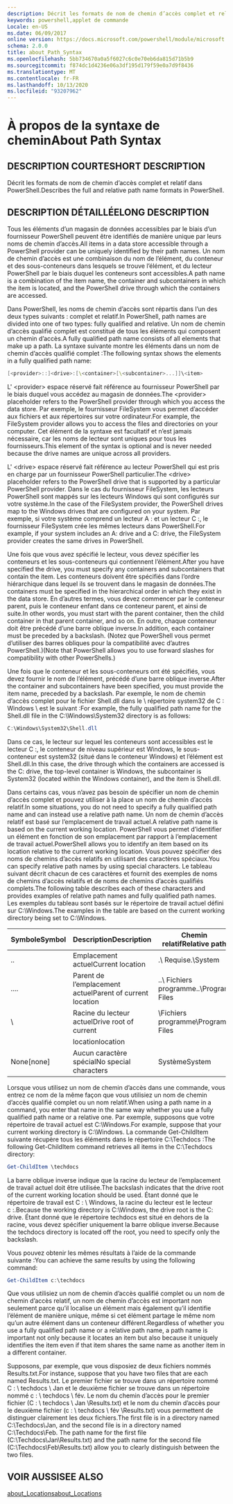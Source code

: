 ```yaml
---
description: Décrit les formats de nom de chemin d’accès complet et relatif dans PowerShell.
keywords: powershell,applet de commande
Locale: en-US
ms.date: 06/09/2017
online version: https://docs.microsoft.com/powershell/module/microsoft.powershell.core/about/about_path_syntax?view=powershell-5.1&WT.mc_id=ps-gethelp
schema: 2.0.0
title: about_Path_Syntax
ms.openlocfilehash: 5bb734670a0a5f6027c6c0e70eb6da815d71b5b9
ms.sourcegitcommit: f874dc1d4236e06a3df195d179f59e0a7d9f8436
ms.translationtype: MT
ms.contentlocale: fr-FR
ms.lasthandoff: 10/13/2020
ms.locfileid: "93207962"
---
```

# <a name="about-path-syntax"></a><span data-ttu-id="501e7-104">À propos de la syntaxe de chemin</span><span class="sxs-lookup"><span data-stu-id="501e7-104">About Path Syntax</span></span>

## <a name="short-description"></a><span data-ttu-id="501e7-105">DESCRIPTION COURTE</span><span class="sxs-lookup"><span data-stu-id="501e7-105">SHORT DESCRIPTION</span></span>

<span data-ttu-id="501e7-106">Décrit les formats de nom de chemin d’accès complet et relatif dans PowerShell.</span><span class="sxs-lookup"><span data-stu-id="501e7-106">Describes the full and relative path name formats in  PowerShell.</span></span>

## <a name="long-description"></a><span data-ttu-id="501e7-107">DESCRIPTION DÉTAILLÉE</span><span class="sxs-lookup"><span data-stu-id="501e7-107">LONG DESCRIPTION</span></span>

<span data-ttu-id="501e7-108">Tous les éléments d’un magasin de données accessibles par le biais d’un fournisseur PowerShell peuvent être identifiés de manière unique par leurs noms de chemin d’accès.</span><span class="sxs-lookup"><span data-stu-id="501e7-108">All items in a data store accessible through a PowerShell provider can be uniquely identified by their path names.</span></span> <span data-ttu-id="501e7-109">Un nom de chemin d’accès est une combinaison du nom de l’élément, du conteneur et des sous-conteneurs dans lesquels se trouve l’élément, et du lecteur PowerShell par le biais duquel les conteneurs sont accessibles.</span><span class="sxs-lookup"><span data-stu-id="501e7-109">A path name is a combination of the item name, the container and subcontainers in which the item is located, and the PowerShell drive through which the containers are accessed.</span></span>

<span data-ttu-id="501e7-110">Dans PowerShell, les noms de chemin d’accès sont répartis dans l’un des deux types suivants : complet et relatif.</span><span class="sxs-lookup"><span data-stu-id="501e7-110">In PowerShell, path names are divided into one of two types: fully qualified and relative.</span></span> <span data-ttu-id="501e7-111">Un nom de chemin d’accès qualifié complet est constitué de tous les éléments qui composent un chemin d’accès.</span><span class="sxs-lookup"><span data-stu-id="501e7-111">A fully qualified path name consists of all elements that make up a path.</span></span> <span data-ttu-id="501e7-112">La syntaxe suivante montre les éléments dans un nom de chemin d’accès qualifié complet :</span><span class="sxs-lookup"><span data-stu-id="501e7-112">The following syntax shows the elements in a fully qualified path name:</span></span>

```powershell
[<provider>::]<drive>:[\<container>[\<subcontainer>...]]\<item>
```

<span data-ttu-id="501e7-113">L' \<provider\> espace réservé fait référence au fournisseur PowerShell par le biais duquel vous accédez au magasin de données.</span><span class="sxs-lookup"><span data-stu-id="501e7-113">The \<provider\> placeholder refers to the PowerShell provider through which you access the data store.</span></span> <span data-ttu-id="501e7-114">Par exemple, le fournisseur FileSystem vous permet d’accéder aux fichiers et aux répertoires sur votre ordinateur.</span><span class="sxs-lookup"><span data-stu-id="501e7-114">For example, the FileSystem provider allows you to access the files and directories on your computer.</span></span> <span data-ttu-id="501e7-115">Cet élément de la syntaxe est facultatif et n’est jamais nécessaire, car les noms de lecteur sont uniques pour tous les fournisseurs.</span><span class="sxs-lookup"><span data-stu-id="501e7-115">This element of the syntax is optional and is never needed because the drive names are unique across all providers.</span></span>

<span data-ttu-id="501e7-116">L' \<drive\> espace réservé fait référence au lecteur PowerShell qui est pris en charge par un fournisseur PowerShell particulier.</span><span class="sxs-lookup"><span data-stu-id="501e7-116">The \<drive\> placeholder refers to the PowerShell drive that is supported by a particular PowerShell provider.</span></span> <span data-ttu-id="501e7-117">Dans le cas du fournisseur FileSystem, les lecteurs PowerShell sont mappés sur les lecteurs Windows qui sont configurés sur votre système.</span><span class="sxs-lookup"><span data-stu-id="501e7-117">In the case of the FileSystem provider, the PowerShell drives map to the Windows drives that are configured on your system.</span></span> <span data-ttu-id="501e7-118">Par exemple, si votre système comprend un lecteur A : et un lecteur C :, le fournisseur FileSystem crée les mêmes lecteurs dans PowerShell.</span><span class="sxs-lookup"><span data-stu-id="501e7-118">For example, if your system includes an A: drive and a C: drive, the FileSystem provider creates the same drives in PowerShell.</span></span>

<span data-ttu-id="501e7-119">Une fois que vous avez spécifié le lecteur, vous devez spécifier les conteneurs et les sous-conteneurs qui contiennent l’élément.</span><span class="sxs-lookup"><span data-stu-id="501e7-119">After you have specified the drive, you must specify any containers and subcontainers that contain the item.</span></span> <span data-ttu-id="501e7-120">Les conteneurs doivent être spécifiés dans l’ordre hiérarchique dans lequel ils se trouvent dans le magasin de données.</span><span class="sxs-lookup"><span data-stu-id="501e7-120">The containers must be specified in the hierarchical order in which they exist in the data store.</span></span> <span data-ttu-id="501e7-121">En d’autres termes, vous devez commencer par le conteneur parent, puis le conteneur enfant dans ce conteneur parent, et ainsi de suite.</span><span class="sxs-lookup"><span data-stu-id="501e7-121">In other words, you must start with the parent container, then the child container in that parent container, and so on.</span></span> <span data-ttu-id="501e7-122">En outre, chaque conteneur doit être précédé d’une barre oblique inverse.</span><span class="sxs-lookup"><span data-stu-id="501e7-122">In addition, each container must be preceded by a backslash.</span></span> <span data-ttu-id="501e7-123">(Notez que PowerShell vous permet d’utiliser des barres obliques pour la compatibilité avec d’autres PowerShell.)</span><span class="sxs-lookup"><span data-stu-id="501e7-123">(Note that PowerShell allows you to use forward slashes for compatibility with other PowerShells.)</span></span>

<span data-ttu-id="501e7-124">Une fois que le conteneur et les sous-conteneurs ont été spécifiés, vous devez fournir le nom de l’élément, précédé d’une barre oblique inverse.</span><span class="sxs-lookup"><span data-stu-id="501e7-124">After the container and subcontainers have been specified, you must provide the item name, preceded by a backslash.</span></span> <span data-ttu-id="501e7-125">Par exemple, le nom de chemin d’accès complet pour le fichier Shell.dll dans le \\ répertoire system32 de C : Windows \\ est le suivant :</span><span class="sxs-lookup"><span data-stu-id="501e7-125">For example, the fully qualified path name for the Shell.dll file in the C:\\Windows\\System32 directory is as follows:</span></span>

```powershell
C:\Windows\System32\Shell.dll
```

<span data-ttu-id="501e7-126">Dans ce cas, le lecteur sur lequel les conteneurs sont accessibles est le lecteur C :, le conteneur de niveau supérieur est Windows, le sous-conteneur est system32 (situé dans le conteneur Windows) et l’élément est Shell.dll.</span><span class="sxs-lookup"><span data-stu-id="501e7-126">In this case, the drive through which the containers are accessed is the C: drive, the top-level container is Windows, the subcontainer is System32 (located within the Windows container), and the item is Shell.dll.</span></span>

<span data-ttu-id="501e7-127">Dans certains cas, vous n’avez pas besoin de spécifier un nom de chemin d’accès complet et pouvez utiliser à la place un nom de chemin d’accès relatif.</span><span class="sxs-lookup"><span data-stu-id="501e7-127">In some situations, you do not need to specify a fully qualified path name and can instead use a relative path name.</span></span> <span data-ttu-id="501e7-128">Un nom de chemin d’accès relatif est basé sur l’emplacement de travail actuel.</span><span class="sxs-lookup"><span data-stu-id="501e7-128">A relative path name is based on the current working location.</span></span> <span data-ttu-id="501e7-129">PowerShell vous permet d’identifier un élément en fonction de son emplacement par rapport à l’emplacement de travail actuel.</span><span class="sxs-lookup"><span data-stu-id="501e7-129">PowerShell allows you to identify an item based on its location relative to the current working location.</span></span> <span data-ttu-id="501e7-130">Vous pouvez spécifier des noms de chemins d’accès relatifs en utilisant des caractères spéciaux.</span><span class="sxs-lookup"><span data-stu-id="501e7-130">You can specify relative path names by using special characters.</span></span> <span data-ttu-id="501e7-131">Le tableau suivant décrit chacun de ces caractères et fournit des exemples de noms de chemins d’accès relatifs et de noms de chemins d’accès qualifiés complets.</span><span class="sxs-lookup"><span data-stu-id="501e7-131">The following table describes each of these characters and provides examples of relative path names and fully qualified path names.</span></span> <span data-ttu-id="501e7-132">Les exemples du tableau sont basés sur le répertoire de travail actuel défini sur C:\Windows.</span><span class="sxs-lookup"><span data-stu-id="501e7-132">The examples in the table are based on the current working directory being set to C:\Windows.</span></span>

|<span data-ttu-id="501e7-133">Symbole</span><span class="sxs-lookup"><span data-stu-id="501e7-133">Symbol</span></span>|<span data-ttu-id="501e7-134">Description</span><span class="sxs-lookup"><span data-stu-id="501e7-134">Description</span></span>               |<span data-ttu-id="501e7-135">Chemin relatif</span><span class="sxs-lookup"><span data-stu-id="501e7-135">Relative path</span></span>    |<span data-ttu-id="501e7-136">Le chemin d'accès complet</span><span class="sxs-lookup"><span data-stu-id="501e7-136">Full path</span></span>          |
|------|--------------------------|-----------------|-------------------|
|<span data-ttu-id="501e7-137">.</span><span class="sxs-lookup"><span data-stu-id="501e7-137">.</span></span>     |<span data-ttu-id="501e7-138">Emplacement actuel</span><span class="sxs-lookup"><span data-stu-id="501e7-138">Current location</span></span>          |<span data-ttu-id="501e7-139">.\\ Requise</span><span class="sxs-lookup"><span data-stu-id="501e7-139">.\\System</span></span>        |<span data-ttu-id="501e7-140">c : \\ \\ système Windows</span><span class="sxs-lookup"><span data-stu-id="501e7-140">c:\\Windows\\System</span></span>|
|<span data-ttu-id="501e7-141">..</span><span class="sxs-lookup"><span data-stu-id="501e7-141">..</span></span>    |<span data-ttu-id="501e7-142">Parent de l’emplacement actuel</span><span class="sxs-lookup"><span data-stu-id="501e7-142">Parent of current location</span></span>|<span data-ttu-id="501e7-143">..\\ Fichiers programme</span><span class="sxs-lookup"><span data-stu-id="501e7-143">..\\Program Files</span></span>|<span data-ttu-id="501e7-144">c : \\ Program Files</span><span class="sxs-lookup"><span data-stu-id="501e7-144">c:\\Program Files</span></span>  |
|\     |<span data-ttu-id="501e7-145">Racine du lecteur actuel</span><span class="sxs-lookup"><span data-stu-id="501e7-145">Drive root of current</span></span>     |<span data-ttu-id="501e7-146">\\Fichiers programme</span><span class="sxs-lookup"><span data-stu-id="501e7-146">\\Program Files</span></span>  |<span data-ttu-id="501e7-147">c : \\ Program Files</span><span class="sxs-lookup"><span data-stu-id="501e7-147">c:\\Program Files</span></span>  |
|      |<span data-ttu-id="501e7-148">location</span><span class="sxs-lookup"><span data-stu-id="501e7-148">location</span></span>                  |                 |                   |
|<span data-ttu-id="501e7-149">None</span><span class="sxs-lookup"><span data-stu-id="501e7-149">[none]</span></span>|<span data-ttu-id="501e7-150">Aucun caractère spécial</span><span class="sxs-lookup"><span data-stu-id="501e7-150">No special characters</span></span>     |<span data-ttu-id="501e7-151">Système</span><span class="sxs-lookup"><span data-stu-id="501e7-151">System</span></span>           |<span data-ttu-id="501e7-152">c : \\ \\ système Windows</span><span class="sxs-lookup"><span data-stu-id="501e7-152">c:\\Windows\\System</span></span>|

<span data-ttu-id="501e7-153">Lorsque vous utilisez un nom de chemin d’accès dans une commande, vous entrez ce nom de la même façon que vous utilisiez un nom de chemin d’accès qualifié complet ou un nom relatif.</span><span class="sxs-lookup"><span data-stu-id="501e7-153">When using a path name in a command, you enter that name in the same way whether you use a fully qualified path name or a relative one.</span></span> <span data-ttu-id="501e7-154">Par exemple, supposons que votre répertoire de travail actuel est C:\Windows.</span><span class="sxs-lookup"><span data-stu-id="501e7-154">For example, suppose that your current working directory is C:\Windows.</span></span> <span data-ttu-id="501e7-155">La commande Get-ChildItem suivante récupère tous les éléments dans le répertoire C:\Techdocs :</span><span class="sxs-lookup"><span data-stu-id="501e7-155">The following Get-ChildItem command retrieves all items in the C:\Techdocs directory:</span></span>

```powershell
Get-ChildItem \techdocs
```

<span data-ttu-id="501e7-156">La barre oblique inverse indique que la racine du lecteur de l’emplacement de travail actuel doit être utilisée.</span><span class="sxs-lookup"><span data-stu-id="501e7-156">The backslash indicates that the drive root of the current working location should be used.</span></span> <span data-ttu-id="501e7-157">Étant donné que le répertoire de travail est C : \\ Windows, la racine du lecteur est le lecteur c :.</span><span class="sxs-lookup"><span data-stu-id="501e7-157">Because the working directory is C:\\Windows, the drive root is the C: drive.</span></span> <span data-ttu-id="501e7-158">Étant donné que le répertoire techdocs est situé en dehors de la racine, vous devez spécifier uniquement la barre oblique inverse.</span><span class="sxs-lookup"><span data-stu-id="501e7-158">Because the techdocs directory is located off the root, you need to specify only the backslash.</span></span>

<span data-ttu-id="501e7-159">Vous pouvez obtenir les mêmes résultats à l’aide de la commande suivante :</span><span class="sxs-lookup"><span data-stu-id="501e7-159">You can achieve the same results by using the following command:</span></span>

```powershell
Get-ChildItem c:\techdocs
```

<span data-ttu-id="501e7-160">Que vous utilisiez un nom de chemin d’accès qualifié complet ou un nom de chemin d’accès relatif, un nom de chemin d’accès est important non seulement parce qu’il localise un élément mais également qu’il identifie l’élément de manière unique, même si cet élément partage le même nom qu’un autre élément dans un conteneur différent.</span><span class="sxs-lookup"><span data-stu-id="501e7-160">Regardless of whether you use a fully qualified path name or a relative path name, a path name is important not only because it locates an item but also because it uniquely identifies the item even if that item shares the same name as another item in a different container.</span></span>

<span data-ttu-id="501e7-161">Supposons, par exemple, que vous disposiez de deux fichiers nommés Results.txt.</span><span class="sxs-lookup"><span data-stu-id="501e7-161">For instance, suppose that you have two files that are each named Results.txt.</span></span>
<span data-ttu-id="501e7-162">Le premier fichier se trouve dans un répertoire nommé C : \\ techdocs \\ Jan et le deuxième fichier se trouve dans un répertoire nommé c : \\ techdocs \\ fév. Le nom du chemin d’accès pour le premier fichier (C : \\ techdocs \\ Jan \\Results.txt) et le nom du chemin d’accès pour le deuxième fichier (c : \\ techdocs \\ fév \\Results.txt) vous permettent de distinguer clairement les deux fichiers.</span><span class="sxs-lookup"><span data-stu-id="501e7-162">The first file is in a directory named C:\\Techdocs\\Jan, and the second file is in a directory named C:\\Techdocs\\Feb. The path name for the first file (C:\\Techdocs\\Jan\\Results.txt) and the path name for the second file (C:\\Techdocs\\Feb\\Results.txt) allow you to clearly distinguish between the two files.</span></span>

## <a name="see-also"></a><span data-ttu-id="501e7-163">VOIR AUSSI</span><span class="sxs-lookup"><span data-stu-id="501e7-163">SEE ALSO</span></span>

[<span data-ttu-id="501e7-164">about_Locations</span><span class="sxs-lookup"><span data-stu-id="501e7-164">about_Locations</span></span>](about_Locations.md)
